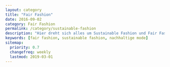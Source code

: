 ```yaml
---
layout: category
title: "Fair Fashion"
date: 2016-09-02
category: Fair Fashion
permalink: /category/sustainable-fashion
description: "Hier dreht sich alles um Sustainable Fashion und Fair Fashion. Ich zeige dir eine alternative Art Klamotten zu kaufen und auch wie und wo du das kannst."
keywords: [fair fashion, sustainable fashion, nachhaltige mode]
sitemap:
  priority: 0.7
  changefreq: weekly
  lastmod: 2019-03-01
---
```

